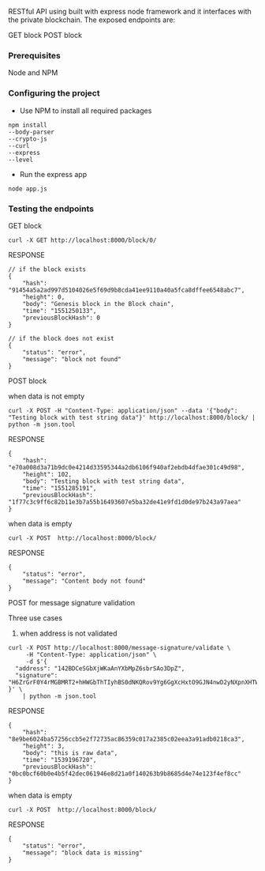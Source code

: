 RESTful API using built with express node framework and it interfaces with the private blockchain.
The exposed endpoints are:

GET block
POST block

### Prerequisites

Node and NPM

### Configuring the project

- Use NPM to install all required packages
```
npm install
--body-parser
--crypto-js
--curl
--express
--level
```
- Run the express app
```
node app.js
```





### Testing the endpoints

GET block
```
curl -X GET http://localhost:8000/block/0/
```

RESPONSE

```
// if the block exists
{
    "hash": "91454a5a2ad997d5104026e5f69d9b8cda41ee9110a40a5fca8dffee6548abc7",
    "height": 0,
    "body": "Genesis block in the Block chain",
    "time": "1551250133",
    "previousBlockHash": 0
}

// if the block does not exist
{
    "status": "error",
    "message": "block not found"
}
```

POST block

when data is not empty
```
curl -X POST -H "Content-Type: application/json" --data '{"body": "Testing block with test string data"}' http://localhost:8000/block/ | python -m json.tool
```

RESPONSE
```
{
    "hash": "e70a008d3a71b9dc0e4214d33595344a2db6106f940af2ebdb4dfae301c49d98",
    "height": 102,
    "body": "Testing block with test string data",
    "time": "1551285191",
    "previousBlockHash": "1f77c3c9ff6c82b11e3b7a55b16493607e5ba32de41e9fd1d0de97b243a97aea"
}
```

when data is empty
```
curl -X POST  http://localhost:8000/block/
```

RESPONSE
```
{
    "status": "error",
    "message": "Content body not found"
}
```

POST for message signature validation

Three use cases

1. when address is not validated
```
curl -X POST http://localhost:8000/message-signature/validate \
     -H "Content-Type: application/json" \
     -d $'{
  "address": "142BDCeSGbXjWKaAnYXbMpZ6sbrSAo3DpZ",
  "signature": "H6ZrGrF0Y4rMGBMRT2+hHWGbThTIyhBS0dNKQRov9Yg6GgXcHxtO9GJN4nwD2yNXpnXHTWU9i+qdw5vpsooryLU="
}' \
    | python -m json.tool
```

RESPONSE
```
{
    "hash": "8e9be6024ba57256ccb5e2f72735ac86359c017a2385c02eea3a91adb0218ca3",
    "height": 3,
    "body": "this is raw data",
    "time": "1539196720",
    "previousBlockHash": "0bc0bcf60b0e4b5f42dec061946e8d21a0f140263b9b8685d4e74e123f4ef8cc"
}
```

when data is empty
```
curl -X POST  http://localhost:8000/block/
```

RESPONSE
```
{
    "status": "error",
    "message": "block data is missing"
}
```
